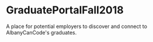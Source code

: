 # GraduatePortalFall2018
A place for potential employers to discover and connect to AlbanyCanCode's graduates.

